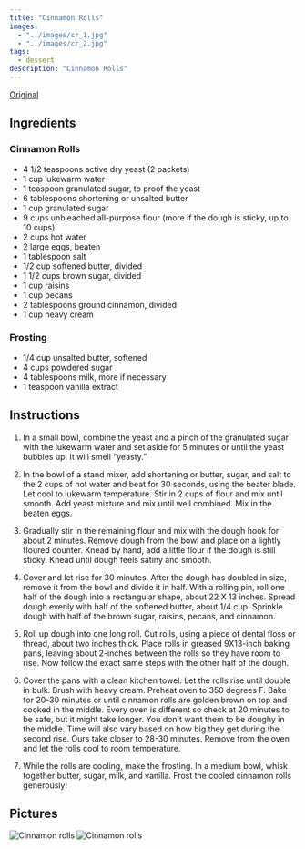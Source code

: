 ```yaml
---
title: "Cinnamon Rolls"
images:
  - "../images/cr_1.jpg"
  - "../images/cr_2.jpg"
tags:
  - dessert
description: "Cinnamon Rolls"
---
```


[Original](https://www.twopeasandtheirpod.com/wprm_print/42397)

## Ingredients

### Cinnamon Rolls

- 4 1/2 teaspoons active dry yeast (2 packets)
- 1 cup lukewarm water
- 1 teaspoon granulated sugar, to proof the yeast
- 6 tablespoons shortening or unsalted butter
- 1 cup granulated sugar
- 9 cups unbleached all-purpose flour (more if the dough is sticky, up to 10 cups)
- 2 cups hot water
- 2 large eggs, beaten
- 1 tablespoon salt
- 1/2 cup softened butter, divided
- 1 1/2 cups brown sugar, divided
- 1 cup raisins
- 1 cup pecans
- 2 tablespoons ground cinnamon, divided
- 1 cup heavy cream

### Frosting

- 1/4 cup unsalted butter, softened
- 4 cups powdered sugar
- 4 tablespoons milk, more if necessary
- 1 teaspoon vanilla extract

## Instructions

1. In a small bowl, combine the yeast and a pinch of the granulated sugar with the lukewarm water and set aside for 5 minutes or until the yeast bubbles up. It will smell “yeasty.”

2. In the bowl of a stand mixer, add shortening or butter, sugar, and salt to the 2 cups of hot water and beat for 30 seconds, using the beater blade. Let cool to lukewarm temperature. Stir in 2 cups of flour and mix until smooth. Add yeast mixture and mix until well combined. Mix in the beaten eggs.

3. Gradually stir in the remaining flour and mix with the dough hook for about 2 minutes. Remove dough from the bowl and place on a lightly floured counter. Knead by hand, add a little flour if the dough is still sticky. Knead until dough feels satiny and smooth.

4. Cover and let rise for 30 minutes. After the dough has doubled in size, remove it from the bowl and divide it in half. With a rolling pin, roll one half of the dough into a rectangular shape, about 22 X 13 inches. Spread dough evenly with half of the softened butter, about 1/4 cup. Sprinkle dough with half of the brown sugar, raisins, pecans, and cinnamon.

5. Roll up dough into one long roll. Cut rolls, using a piece of dental floss or thread, about two inches thick. Place rolls in greased 9X13-inch baking pans, leaving about 2-inches between the rolls so they have room to rise. Now follow the exact same steps with the other half of the dough.

6. Cover the pans with a clean kitchen towel. Let the rolls rise until double in bulk. Brush with heavy cream. Preheat oven to 350 degrees F. Bake for 20-30 minutes or until cinnamon rolls are golden brown on top and cooked in the middle. Every oven is different so check at 20 minutes to be safe, but it might take longer. You don't want them to be doughy in the middle. Time will also vary based on how big they get during the second rise. Ours take closer to 28-30 minutes. Remove from the oven and let the rolls cool to room temperature.

7. While the rolls are cooling, make the frosting. In a medium bowl, whisk together butter, sugar, milk, and vanilla. Frost the cooled cinnamon rolls generously!

## Pictures

![Cinnamon rolls](../images/cr_1.webp)
![Cinnamon rolls](../images/cr_2.webp)
